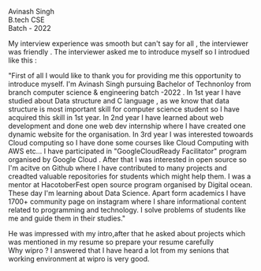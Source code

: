 Avinash Singh <br>
B.tech CSE <br>
Batch - 2022 <br>

My interview experience was smooth but can't say for all , the interviewer was friendly . The interviewer asked me to introduce myself so I introdued like this : <br>

"First of all  I would like to thank you for providing me this opportunity to introduce myself. I'm Avinash Singh pursuing Bachelor of Technonloy from branch computer science & engineering batch -2022 . In 1st year I have studied about Data structure and C language , as we know that data structure is most important skill for computer science student so I have acquired this skill in 1st year. In 2nd year I have learned about web development and done one web dev internship where I have created one dynamic website for the organisation. In 3rd year I was interested towoards Cloud computing so I have done some courses like Cloud Computing with AWS etc... I have participated in "GoogleCloudReady Facilitator" program organised by Google Cloud . After that I was interested in open source so I'm acitve on Github where I have contributed to many projects and creadted valuable repositories for students which might help them. I was a mentor at HacotoberFest open source program organised by Digital ocean. These day I'm learning about Data Science. Apart form academics I have 1700+ community page on instagram where I share informational content related to programming and technology. I solve problems of students like me and guide them in their studies." <br>

He was impressed with my intro,after that he asked about projects which was mentioned in my resume so prepare your resume carefully <br>
Why wipro ? 
I answered that I have heard a lot from my senions that working environment at wipro is very good.



